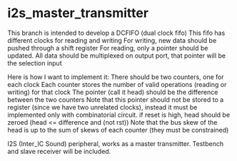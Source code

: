 # i2s_master_transmitter
This branch is intended to develop a DCFIFO (dual clock fifo)
This fifo has different clocks for reading and writing
For writing, new data should be pushed through a shift register
For reading, only a pointer should be updated.
All data should be multiplexed on output port, that pointer will be the selection input

Here is how I want to implement it:
There should be two counters, one for each clock
Each counter stores the number of valid operations (reading or writing) for that clock
The pointer (call it head) should be the difference between the two counters
Note that this pointer should not be stored to a register (since we have two unrelated clocks),
instead it must be implemented only with combinatorial circuit.
if reset is high, head should be zeroed (head <= difference and (not rst))
Note that the bus skew of the head is up to the sum of skews of each counter (they must be constrained)

I2S (Inter_IC Sound) peripheral, works as a master transmitter. Testbench and slave receiver will be included.
